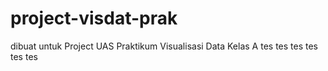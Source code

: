 # project-visdat-prak

dibuat untuk Project UAS Praktikum Visualisasi Data Kelas A
 tes
  tes
   tes
    tes
     tes
      tes